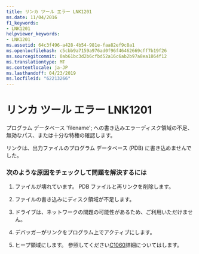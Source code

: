 ```yaml
---
title: リンカ ツール エラー LNK1201
ms.date: 11/04/2016
f1_keywords:
- LNK1201
helpviewer_keywords:
- LNK1201
ms.assetid: 64c3f496-a428-4b54-981e-faa82ef9c8a1
ms.openlocfilehash: c5cbb9a7159a976ad0f96f46462669cff7b19f26
ms.sourcegitcommit: 0ab61bc3d2b6cfbd52a16c6ab2b97a8ea1864f12
ms.translationtype: MT
ms.contentlocale: ja-JP
ms.lasthandoff: 04/23/2019
ms.locfileid: "62213266"
---
```

# <a name="linker-tools-error-lnk1201"></a>リンカ ツール エラー LNK1201

プログラム データベース 'filename'; への書き込みエラーディスク領域の不足、無効なパス、または十分な特権の確認します。

リンクは、出力ファイルのプログラム データベース (PDB) に書き込めませんでした。

### <a name="to-fix-by-checking-the-following-possible-causes"></a>次のような原因をチェックして問題を解決するには

1. ファイルが壊れています。 PDB ファイルと再リンクを削除します。

1. ファイルの書き込みにディスク領域が不足します。

1. ドライブは、ネットワークの問題の可能性があるため、ご利用いただけません。

1. デバッガーがリンクをプログラム上でアクティブにします。

1. ヒープ領域にします。  参照してください[C1060](../../error-messages/compiler-errors-1/fatal-error-c1060.md)詳細についてはします。